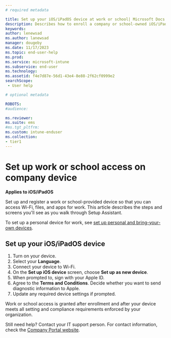```yaml
---
# required metadata

title: Set up your iOS/iPadOS device at work or school| Microsoft Docs
description: Describes how to enroll a company or school-owned iOS/iPadOS device in Microsoft Intune so that you can access Wi-Fi, files, and apps for work.   
keywords:
author: lenewsad
ms.author: lanewsad
manager: dougeby
ms.date: 11/17/2023
ms.topic: end-user-help
ms.prod:
ms.service: microsoft-intune
ms.subservice: end-user
ms.technology:
ms.assetid: f4e7d87e-56d1-43e4-8e88-2f62cf0999e2
searchScope:
 - User help

# optional metadata

ROBOTS:  
#audience:

ms.reviewer: 
ms.suite: ems
#ms.tgt_pltfrm:
ms.custom: intune-enduser
ms.collection:
- tier1
---
```



# Set up work or school access on company device   

**Applies to iOS/iPadOS**  

Set up and register a work or school-provided device so that you can access Wi-Fi, files, and apps for work. This article describes the steps and screens you'll see as you walk through Setup Assistant. 

To set up a personal device for work, see [set up personal and bring-your-own devices](enroll-your-device-in-intune-ios.md).    

## Set up your iOS/iPadOS device
1. Turn on your device.
2. Select your **Language**. 
3. Connect your device to Wi-Fi.
3. On the **Set up iOS device** screen, choose **Set up as new device**.  
4. When prompted to, sign with your Apple ID. 
6. Agree to the **Terms and Conditions**. Decide whether you want to send diagnostic information to Apple.  
7. Update any required device settings if prompted.  

Work or school access is granted after enrollment and after your device meets all setting and compliance requirements enforced by your organization. 

Still need help? Contact your IT support person. For contact information, check the [Company Portal website](https://go.microsoft.com/fwlink/?linkid=2010980).

